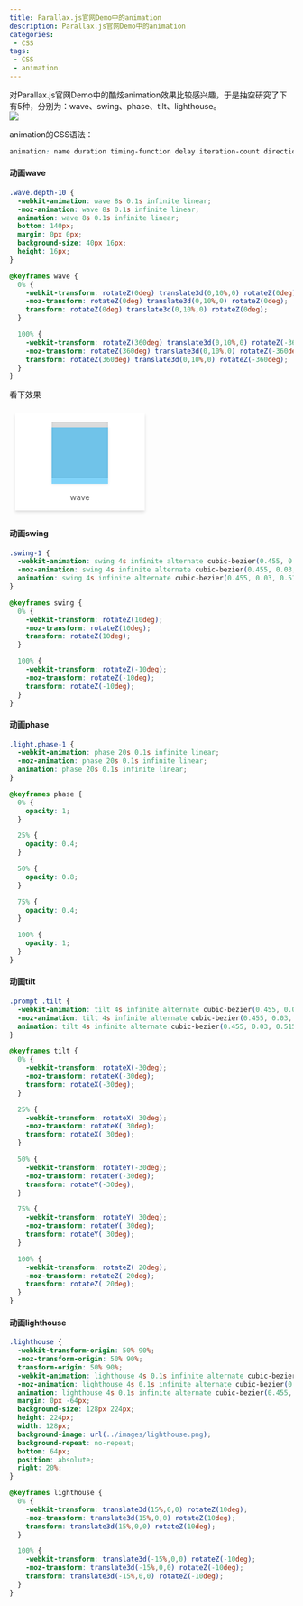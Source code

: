 ```yaml
---
title: Parallax.js官网Demo中的animation
description: Parallax.js官网Demo中的animation
categories:
 - CSS
tags:
 - CSS  
 - animation  
---
```


对Parallax.js官网Demo中的酷炫animation效果比较感兴趣，于是抽空研究了下有5种，分别为：wave、swing、phase、tilt、lighthouse。  
![](https://liyufeng.angton.com/parallax.js.png)

animation的CSS语法：  

```css
animation: name duration timing-function delay iteration-count direction fill-mode play-state;
```

#### 动画wave  

```css
.wave.depth-10 {
  -webkit-animation: wave 8s 0.1s infinite linear;
  -moz-animation: wave 8s 0.1s infinite linear;
  animation: wave 8s 0.1s infinite linear;
  bottom: 140px;
  margin: 0px 0px;
  background-size: 40px 16px;
  height: 16px;
}

@keyframes wave {
  0% {
    -webkit-transform: rotateZ(0deg) translate3d(0,10%,0) rotateZ(0deg);
    -moz-transform: rotateZ(0deg) translate3d(0,10%,0) rotateZ(0deg);
    transform: rotateZ(0deg) translate3d(0,10%,0) rotateZ(0deg);
  }

  100% {
    -webkit-transform: rotateZ(360deg) translate3d(0,10%,0) rotateZ(-360deg);
    -moz-transform: rotateZ(360deg) translate3d(0,10%,0) rotateZ(-360deg);
    transform: rotateZ(360deg) translate3d(0,10%,0) rotateZ(-360deg);
  }
}
```

看下效果

<div class="card">
		<div class="box rotate1">
			<div class="fill"></div>
		</div>
		<p>wave</p>
</div>
<style type="text/css">
.card {
	display: inline-block;
	margin: 10px;
	background: #fff;
	padding: 15px;
	min-width: 200px;
	box-shadow: 0 3px 5px #ddd;
	color: #555;
	position: relative;
}
.card .box {
	width: 100px;
	height: 100px;
	margin: auto;
	background: #ddd;
	cursor: pointer;
	box-shadow: 0 0 5px #ccc inset;
}
.card .box .fill {
	width: 100px;
	height: 100px;
	position: relative;
	background: #03A9F4;
	opacity: .5;
	box-shadow: 0 0 5px #ccc;
	-webkit-transition: 0.3s;
	transition: 0.3s;
}
.card p {
	margin: 25px 0 0;
	text-align: center;
}
.rotate1 .fill {
	-webkit-animation: wave 4s infinite alternate cubic-bezier(0.455, 0.03, 0.515, 0.955);
}
@keyframes wave {
	0% {
		-webkit-transform: rotateZ(0deg) translate3d(0,10%,0) rotateZ(0deg);
		-moz-transform: rotateZ(0deg) translate3d(0,10%,0) rotateZ(0deg);
		transform: rotateZ(0deg) translate3d(0,10%,0) rotateZ(0deg);
	}
	100% {
		-webkit-transform: rotateZ(360deg) translate3d(0,10%,0) rotateZ(-360deg);
		-moz-transform: rotateZ(360deg) translate3d(0,10%,0) rotateZ(-360deg);
		transform: rotateZ(360deg) translate3d(0,10%,0) rotateZ(-360deg);
	}
}
</style>

#### 动画swing 

```css
.swing-1 {
  -webkit-animation: swing 4s infinite alternate cubic-bezier(0.455, 0.03, 0.515, 0.955);
  -moz-animation: swing 4s infinite alternate cubic-bezier(0.455, 0.03, 0.515, 0.955);
  animation: swing 4s infinite alternate cubic-bezier(0.455, 0.03, 0.515, 0.955);
}

@keyframes swing {
  0% {
    -webkit-transform: rotateZ(10deg);
    -moz-transform: rotateZ(10deg);
    transform: rotateZ(10deg);
  }

  100% {
    -webkit-transform: rotateZ(-10deg);
    -moz-transform: rotateZ(-10deg);
    transform: rotateZ(-10deg);
  }
}
```

#### 动画phase    

```css
.light.phase-1 {
  -webkit-animation: phase 20s 0.1s infinite linear;
  -moz-animation: phase 20s 0.1s infinite linear;
  animation: phase 20s 0.1s infinite linear;
}

@keyframes phase {
  0% {
    opacity: 1;
  }

  25% {
    opacity: 0.4;
  }

  50% {
    opacity: 0.8;
  }

  75% {
    opacity: 0.4;
  }

  100% {
    opacity: 1;
  }
}
```

#### 动画tilt  

```css
.prompt .tilt {
  -webkit-animation: tilt 4s infinite alternate cubic-bezier(0.455, 0.03, 0.515, 0.955);
  -moz-animation: tilt 4s infinite alternate cubic-bezier(0.455, 0.03, 0.515, 0.955);
  animation: tilt 4s infinite alternate cubic-bezier(0.455, 0.03, 0.515, 0.955);
}

@keyframes tilt {
  0% {
    -webkit-transform: rotateX(-30deg);
    -moz-transform: rotateX(-30deg);
    transform: rotateX(-30deg);
  }

  25% {
    -webkit-transform: rotateX( 30deg);
    -moz-transform: rotateX( 30deg);
    transform: rotateX( 30deg);
  }

  50% {
    -webkit-transform: rotateY(-30deg);
    -moz-transform: rotateY(-30deg);
    transform: rotateY(-30deg);
  }

  75% {
    -webkit-transform: rotateY( 30deg);
    -moz-transform: rotateY( 30deg);
    transform: rotateY( 30deg);
  }

  100% {
    -webkit-transform: rotateZ( 20deg);
    -moz-transform: rotateZ( 20deg);
    transform: rotateZ( 20deg);
  }
}
```

#### 动画lighthouse  

```css
.lighthouse {
  -webkit-transform-origin: 50% 90%;
  -moz-transform-origin: 50% 90%;
  transform-origin: 50% 90%;
  -webkit-animation: lighthouse 4s 0.1s infinite alternate cubic-bezier(0.455, 0.03, 0.515, 0.955);
  -moz-animation: lighthouse 4s 0.1s infinite alternate cubic-bezier(0.455, 0.03, 0.515, 0.955);
  animation: lighthouse 4s 0.1s infinite alternate cubic-bezier(0.455, 0.03, 0.515, 0.955);
  margin: 0px -64px;
  background-size: 128px 224px;
  height: 224px;
  width: 128px;
  background-image: url(../images/lighthouse.png);
  background-repeat: no-repeat;
  bottom: 64px;
  position: absolute;
  right: 20%;
}

@keyframes lighthouse {
  0% {
    -webkit-transform: translate3d(15%,0,0) rotateZ(10deg);
    -moz-transform: translate3d(15%,0,0) rotateZ(10deg);
    transform: translate3d(15%,0,0) rotateZ(10deg);
  }

  100% {
    -webkit-transform: translate3d(-15%,0,0) rotateZ(-10deg);
    -moz-transform: translate3d(-15%,0,0) rotateZ(-10deg);
    transform: translate3d(-15%,0,0) rotateZ(-10deg);
  }
}
```

